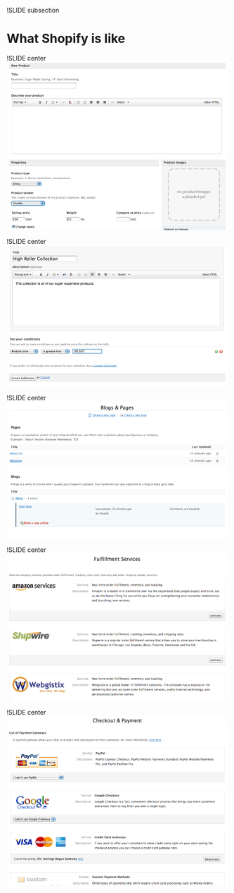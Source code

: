 !SLIDE subsection
# What Shopify is like #

!SLIDE center
![NewProduct](new_product.png)


!SLIDE center
![Collections](collections.png)


!SLIDE center
![BlogsPages](blogs_pages.png)


!SLIDE center
![Fullfillment](fullfillment.png)

!SLIDE center
![CheckoutPayment](checkout_payment.png)
